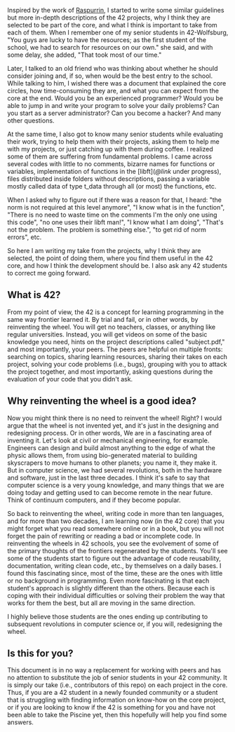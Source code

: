 Inspired by the work of [Raspurrin](https://github.com/Raspurrin), I started to write some similar guidelines but more in-depth descriptions of the 42 projects, why I think they are selected to be part of the core, and what I think is important to take from each of them. When I remember one of my senior students in 42-Wolfsburg, "You guys are lucky to have the resources; as the first student of the school, we had to search for resources on our own." she said, and with some delay, she added, "That took most of our time."

Later, I talked to an old friend who was thinking about whether he should consider joining and, if so, when would be the best entry to the school. While talking to him, I wished there was a document that explained the core circles, how time-consuming they are, and what you can expect from the core at the end. Would you be an experienced programmer? Would you be able to jump in and write your program to solve your daily problems? Can you start as a server administrator? Can you become a hacker? And many other questions.

At the same time, I also got to know many senior students while evaluating their work, trying to help them with their projects, asking them to help me with my projects, or just catching up with them during coffee. I realized some of them are suffering from fundamental problems. I came across several codes with little to no comments, bizarre names for functions or variables, implementation of functions in the [libft](_@link_ under progress), files distributed inside folders without descriptions, passing a variable mostly called data of type t_data through all (or most) the functions, etc.

When I asked why to figure out if there was a reason for that, I heard: "the norm is not required at this level anymore", "I know what is in the function", "There is no need to waste time on the comments I'm the only one using this code", "no one uses their libft man!", "I know what I am doing", "That's not the problem. The problem is something else.", "to get rid of norm errors", etc.

So here I am writing my take from the projects, why I think they are selected, the point of doing them, where you find them useful in the 42 core, and how I think the development should be. I also ask any 42 students to correct me going forward. 

## What is 42?
From my point of view, the 42 is a concept for learning programming in the same way frontier learned it. By trial and fail, or in other words, by reinventing the wheel. You will get no teachers, classes, or anything like regular universities. Instead, you will get videos on some of the basic knowledge you need, hints on the project descriptions called "subject.pdf," and most importantly, your peers. The peers are helpful on multiple fronts: searching on topics, sharing learning resources, sharing their takes on each project, solving your code problems (i.e., bugs), grouping with you to attack the project together, and most importantly, asking questions during the evaluation of your code that you didn't ask.

## Why reinventing the wheel is a good idea?
Now you might think there is no need to reinvent the wheel! Right? I would argue that the wheel is not invented yet, and it's just in the designing and redesigning process. Or in other words, We are in a fascinating area of inventing it. Let's look at civil or mechanical engineering, for example. Engineers can design and build almost anything to the edge of what the physic allows them, from using bio-generated material to building skyscrapers to move humans to other planets; you name it, they make it. But in computer science, we had several revolutions, both in the hardware and software, just in the last three decades. I think it's safe to say that computer science is a very young knowledge, and many things that we are doing today and getting used to can become remote in the near future. Think of continuum computers, and if they become popular.

So back to reinventing the wheel, writing code in more than ten languages, and for more than two decades, I am learning now (in the 42 core) that you might forget what you read somewhere online or in a book, but you will not forget the pain of rewriting or reading a bad or incomplete code. In reinventing the wheels in 42 schools, you see the evolvement of some of the primary thoughts of the frontiers regenerated by the students. You'll see some of the students start to figure out the advantage of code reusability, documentation, writing clean code, etc., by themselves on a daily bases. I found this fascinating since, most of the time, these are the ones with little or no background in programming. 
Even more fascinating is that each student's approach is slightly different than the others. Because each is coping with their individual difficulties or solving their problem the way that works for them the best, but all are moving in the same direction.

I highly believe those students are the ones ending up contributing to subsequent revolutions in computer science or, if you will, redesigning the wheel. 

## Is this for you?
This document is in no way a replacement for working with peers and has no attention to substitute the job of senior students in your 42 community. It is simply our take (i.e., contributors of this repo) on each project in the core. 
Thus, if you are a 42 student in a newly founded community or a student that is struggling with finding information on know-how on the core project, or if you are looking to know if the 42 is something for you and have not been able to take the Piscine yet, then this hopefully will help you find some answers. 

